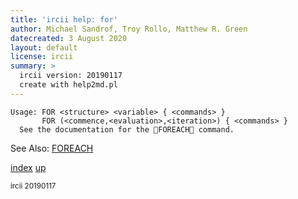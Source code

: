 ```yaml
---
title: 'ircii help: for'
author: Michael Sandrof, Troy Rollo, Matthew R. Green
datecreated: 3 August 2020
layout: default
license: ircii
summary: >
  ircii version: 20190117
  create with help2md.pl
---
```

```
Usage: FOR <structure> <variable> { <commands> }
       FOR (<commence,<evaluation>,<iteration>) { <commands> }
  See the documentation for the FOREACH command.

```
See Also:
  [FOREACH](foreach.html)

[index](index.html)
[up](..)

<small> ircii 20190117 </small>
